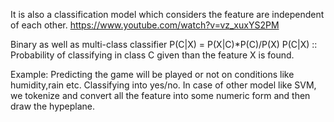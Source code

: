 It is also a classification model which considers the feature are independent of each other.
https://www.youtube.com/watch?v=vz_xuxYS2PM

Binary as well as multi-class classifier
P(C|X) = P(X|C)*P(C)/P(X)
P(C|X) :: Probability of classifying in class C given than the feature X is found.

Example: Predicting the game will be played or not on conditions like humidity,rain etc. Classifying into yes/no.
In case of other model like SVM, we tokenize and convert all the feature into some numeric form and then draw the hypeplane.
